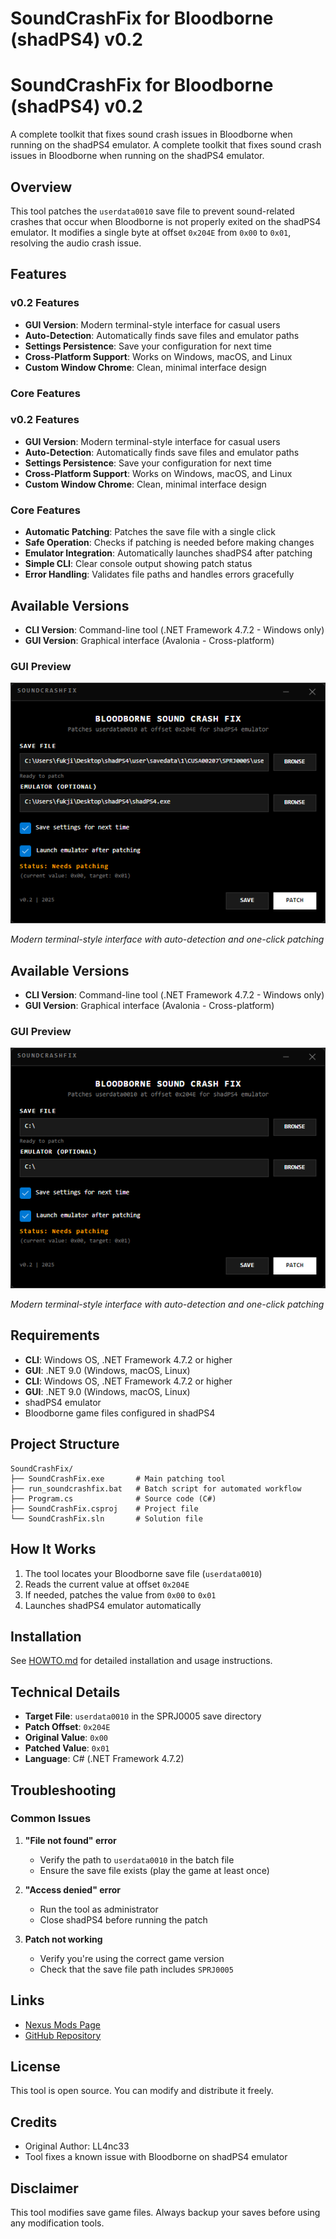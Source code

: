 # SoundCrashFix for Bloodborne (shadPS4) v0.2
# SoundCrashFix for Bloodborne (shadPS4) v0.2

A complete toolkit that fixes sound crash issues in Bloodborne when running on the shadPS4 emulator.
A complete toolkit that fixes sound crash issues in Bloodborne when running on the shadPS4 emulator.

## Overview

This tool patches the `userdata0010` save file to prevent sound-related crashes that occur when Bloodborne is not properly exited on the shadPS4 emulator. It modifies a single byte at offset `0x204E` from `0x00` to `0x01`, resolving the audio crash issue.

## Features

### v0.2 Features
- **GUI Version**: Modern terminal-style interface for casual users
- **Auto-Detection**: Automatically finds save files and emulator paths
- **Settings Persistence**: Save your configuration for next time
- **Cross-Platform Support**: Works on Windows, macOS, and Linux
- **Custom Window Chrome**: Clean, minimal interface design

### Core Features
### v0.2 Features
- **GUI Version**: Modern terminal-style interface for casual users
- **Auto-Detection**: Automatically finds save files and emulator paths
- **Settings Persistence**: Save your configuration for next time
- **Cross-Platform Support**: Works on Windows, macOS, and Linux
- **Custom Window Chrome**: Clean, minimal interface design

### Core Features
- **Automatic Patching**: Patches the save file with a single click
- **Safe Operation**: Checks if patching is needed before making changes
- **Emulator Integration**: Automatically launches shadPS4 after patching
- **Simple CLI**: Clear console output showing patch status
- **Error Handling**: Validates file paths and handles errors gracefully

## Available Versions

- **CLI Version**: Command-line tool (.NET Framework 4.7.2 - Windows only)
- **GUI Version**: Graphical interface (Avalonia - Cross-platform)

### GUI Preview
![SoundCrashFix GUI](GUI/gui-preview.png)

*Modern terminal-style interface with auto-detection and one-click patching*

## Available Versions

- **CLI Version**: Command-line tool (.NET Framework 4.7.2 - Windows only)
- **GUI Version**: Graphical interface (Avalonia - Cross-platform)

### GUI Preview
![SoundCrashFix GUI](GUI/screenshot.png)

*Modern terminal-style interface with auto-detection and one-click patching*

## Requirements

- **CLI**: Windows OS, .NET Framework 4.7.2 or higher
- **GUI**: .NET 9.0 (Windows, macOS, Linux)
- **CLI**: Windows OS, .NET Framework 4.7.2 or higher
- **GUI**: .NET 9.0 (Windows, macOS, Linux)
- shadPS4 emulator
- Bloodborne game files configured in shadPS4

## Project Structure

```
SoundCrashFix/
├── SoundCrashFix.exe       # Main patching tool
├── run_soundcrashfix.bat   # Batch script for automated workflow
├── Program.cs              # Source code (C#)
├── SoundCrashFix.csproj    # Project file
└── SoundCrashFix.sln       # Solution file
```

## How It Works

1. The tool locates your Bloodborne save file (`userdata0010`)
2. Reads the current value at offset `0x204E`
3. If needed, patches the value from `0x00` to `0x01`
4. Launches shadPS4 emulator automatically

## Installation

See [HOWTO.md](HOWTO.md) for detailed installation and usage instructions.

## Technical Details

- **Target File**: `userdata0010` in the SPRJ0005 save directory
- **Patch Offset**: `0x204E`
- **Original Value**: `0x00`
- **Patched Value**: `0x01`
- **Language**: C# (.NET Framework 4.7.2)

## Troubleshooting

### Common Issues

1. **"File not found" error**
   - Verify the path to `userdata0010` in the batch file
   - Ensure the save file exists (play the game at least once)

2. **"Access denied" error**
   - Run the tool as administrator
   - Close shadPS4 before running the patch

3. **Patch not working**
   - Verify you're using the correct game version
   - Check that the save file path includes `SPRJ0005`

## Links

- [Nexus Mods Page](https://www.nexusmods.com/bloodborne/mods/165)
- [GitHub Repository](https://github.com/LL4nc33/SoundCrashFix)

## License

This tool is open source. You can modify and distribute it freely.

## Credits

- Original Author: LL4nc33
- Tool fixes a known issue with Bloodborne on shadPS4 emulator

## Disclaimer

This tool modifies save game files. Always backup your saves before using any modification tools.